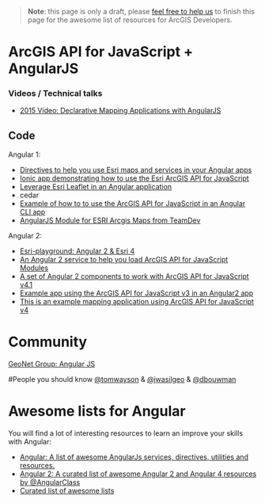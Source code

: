 > **Note**: this page is only a draft, please [feel free to help us](https://github.com/hhkaos/awesome-arcgis#contributions) to finish this page for the awesome list of resources for ArcGIS Developers.

# ArcGIS API for JavaScript + AngularJS

### Videos / Technical talks
* [2015 Video: Declarative Mapping Applications with AngularJS](http://www.esri.com/videos/watch?videoid=4321&channelid=LegacyVideo&isLegacy=true&title=declarative-mapping-applications-with-angularjs)


## Code

Angular 1:
* [Directives to help you use Esri maps and services in your Angular apps](github.com/Esri/angular-esri-map)
* [Ionic app demonstrating how to use the Esri ArcGIS API for JavaScript](https://github.com/jwasilgeo/ionic-esri-map)
* [Leverage Esri Leaflet in an Angular application](https://github.com/Esri/developer-support/tree/gh-pages/web-leaflet/angular)
* cedar
* [Example of how to to use the ArcGIS API for JavaScript in an Angular CLI app](https://github.com/tomwayson/esri-angular-cli-example)
* [AngularJS Module for ESRI Arcgis Maps from TeamDev](https://github.com/TeamDev-it/teamdev-esri-angularjs)

Angular 2:
* [Esri-playground: Angular 2 & Esri 4](https://github.com/jwasilgeo/angular2-esri-playground)
* [An Angular 2 service to help you load ArcGIS API for JavaScript Modules](https://github.com/tomwayson/angular2-esri-loader)
* [A set of Angular 2 components to work with ArcGIS API for JavaScript v4.1](https://github.com/kgs916/angular2-esri4-components)
* [Example app using the ArcGIS API for JavaScript v3 in an Angular2 app](https://github.com/tomwayson/angular2-esri-example)
* [This is an example mapping application using ArcGIS API for JavaScript v4 ](https://github.com/kgs916/ng2cli-esri4)

# Community
[GeoNet Group: Angular JS](https://geonet.esri.com/groups/angularjs)

#People you should know
[@tomwayson](https://github.com/tomwayson) & [@jwasilgeo](https://github.com/jwasilgeo) & [@dbouwman](https://github.com/dbouwman)

# Awesome lists for Angular
You will find a lot of interesting resources to learn an improve your skills
with Angular:
* [Angular: A list of awesome AngularJs services, directives, utilities and resources.](https://github.com/gianarb/awesome-angularjs)
* [Angular 2: A curated list of awesome Angular 2 and Angular 4 resources by @AngularClass](https://github.com/AngularClass/awesome-angular2)
* [Curated list of awesome lists](https://github.com/sindresorhus/awesome)
